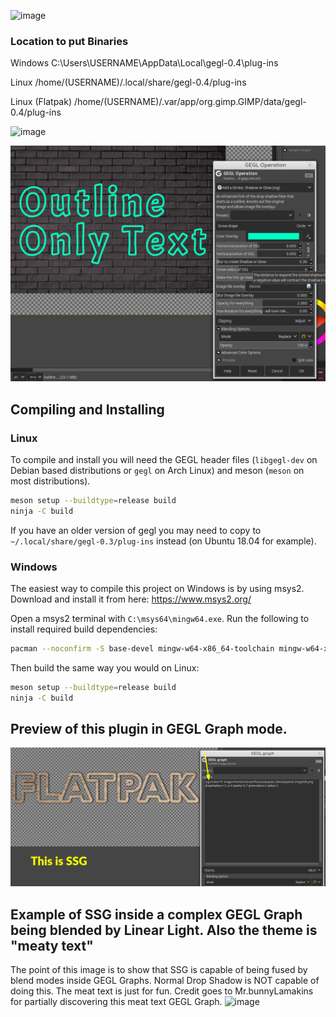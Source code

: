 ![image](https://github.com/LinuxBeaver/GEGL-SSG-Stroke-Shadow-Glow-/assets/78667207/5482ec26-b420-402b-ad56-cfa5f5065a7c)

### Location to put Binaries

Windows
C:\Users\USERNAME\AppData\Local\gegl-0.4\plug-ins

Linux
/home/(USERNAME)/.local/share/gegl-0.4/plug-ins

Linux (Flatpak)
/home/(USERNAME)/.var/app/org.gimp.GIMP/data/gegl-0.4/plug-ins

![image](https://github.com/LinuxBeaver/GEGL-SSG-Stroke-Shadow-Glow-/assets/78667207/ea6533f0-8716-4d5b-99fc-10daa152201a)

![image preview](oo.png  )
## Compiling and Installing

### Linux

To compile and install you will need the GEGL header files (`libgegl-dev` on
Debian based distributions or `gegl` on Arch Linux) and meson (`meson` on
most distributions).

```bash
meson setup --buildtype=release build
ninja -C build

```

If you have an older version of gegl you may need to copy to `~/.local/share/gegl-0.3/plug-ins`
instead (on Ubuntu 18.04 for example).



### Windows

The easiest way to compile this project on Windows is by using msys2.  Download
and install it from here: https://www.msys2.org/

Open a msys2 terminal with `C:\msys64\mingw64.exe`.  Run the following to
install required build dependencies:

```bash
pacman --noconfirm -S base-devel mingw-w64-x86_64-toolchain mingw-w64-x86_64-meson mingw-w64-x86_64-gegl
```

Then build the same way you would on Linux:

```bash
meson setup --buildtype=release build
ninja -C build
```
## Preview of this plugin in GEGL Graph mode. 
![image preview](preview3.png  )

## Example of SSG inside a complex GEGL Graph being blended by Linear Light. Also the theme is "meaty text" 
The point of this image is to show that SSG is capable of being fused by blend modes inside GEGL Graphs. Normal Drop Shadow is NOT capable of doing this.
The meat text is just for fun. Credit goes to Mr.bunnyLamakins for partially discovering this meat text GEGL Graph.
![image](https://github.com/LinuxBeaver/GEGL-SSG-Stroke-Shadow-Glow-/assets/78667207/0c147e54-3919-4c88-b253-cb678f8e43d8)
